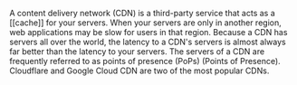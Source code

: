 A content delivery network (CDN) is a third-party service that acts as a [[cache]] for your servers. When your servers are only in another region, web applications may be slow for users in that region. Because a CDN has servers all over the world, the latency to a CDN's servers is almost always far better than the latency to your servers. The servers of a CDN are frequently referred to as points of presence (PoPs) (Points of Presence). Cloudflare and Google Cloud CDN are two of the most popular CDNs.